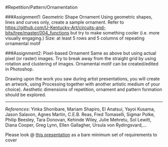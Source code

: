 #Repetition/Pattern/Ornamentation

###Assignment1: Geometric Shape Ornament
Using geometric shapes, lines and curves only, create a sample ornament. Refer to https://github.com/U-Kentucky-Art/circuits-and-bits/tree/master/004_functions but try to make something cooler (i.e. more visually engaging.) Size: at least 5 rows and 5 columns of repeating ornamental motif

###Assignment2: Pixel-based Ornament
Same as above but using actual pixel (or raster) images. Try to break away from the straight grid by using rotation and clustering of images. Ornamental motif can be created/edited in Photoshop.

Drawing upon the work you saw during artist presentations, you will create an artwork, using Processing together with another artistic medium of your choice). Aesthetic dimensions of repetition, ornament and pattern formation should be explored. 

---
*References*: Yinka Shonibare, Mariam Shapiro, El Anatsui, Yayoi Kusama, Jason Salavon, Agnes Martin, C.E.B. Reas, Fred Tomaselli, Sigmar Polke, Philip Beesley, Tara Donovan, Kehinde Wiley, Julie Mehretu, Sol Lewitt, Diana Cooper, Greg Lynn, Ellen Gallagher, Ursula von Rydingsvard,...

Please look @ [this presentation](https://docs.google.com/presentation/d/14Fpj_8rBWOyxHPm6FMCNyNLfeyAF7RaslBdPGRO_mmU/edit?usp=sharing) as a bare minimum set of requirements to cover
